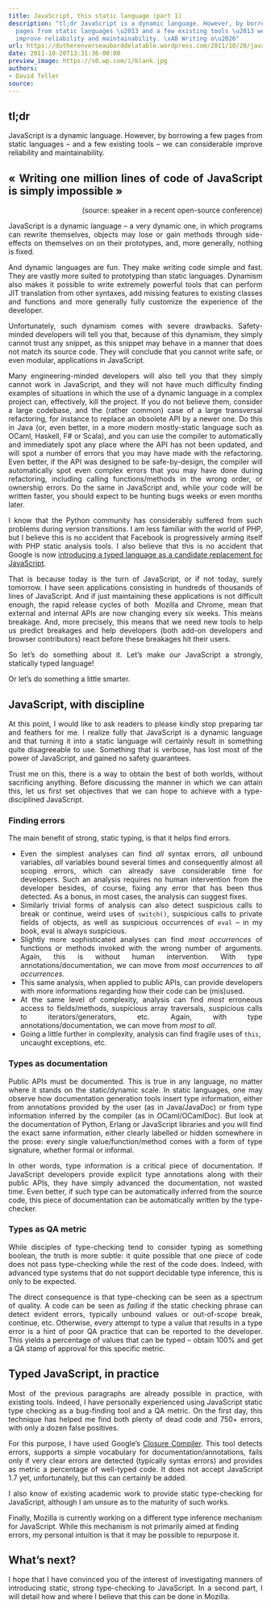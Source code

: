 ```yaml
---
title: JavaScript, this static language (part 1)
description: "tl;dr JavaScript is a dynamic language. However, by borrowing a few
  pages from static languages \u2013 and a few existing tools \u2013 we can considerable
  improve reliability and maintainability. \xAB Writing o\u2026"
url: https://dutherenverseauborddelatable.wordpress.com/2011/10/20/javascript-this-static-language-part-1/
date: 2011-10-20T13:31:36-00:00
preview_image: https://s0.wp.com/i/blank.jpg
authors:
- David Teller
source:
---
```


<h2 style="text-align:justify;">tl;dr</h2>
<p style="text-align:justify;">JavaScript is a dynamic language. However, by borrowing a few pages from static languages – and a few existing tools – we can considerable improve reliability and maintainability.</p>
<h2 style="text-align:justify;">« Writing one million lines of code of JavaScript is simply impossible »</h2>
<p style="text-align:right;">(source: speaker in a recent open-source conference)</p>
<p style="text-align:justify;">JavaScript is a dynamic language – a very dynamic one, in which programs can rewrite themselves, objects may lose or gain methods through side-effects on themselves on on their prototypes, and, more generally, nothing is fixed.</p>
<p style="text-align:justify;">And dynamic languages are fun. They make writing code simple and fast. They are vastly more suited to prototyping than static languages. Dynamism also makes it possible to write extremely powerful tools that can perform JIT translation from other syntaxes, add missing features to existing classes and functions and more generally fully customize the experience of the developer.</p>
<p style="text-align:justify;">Unfortunately, such dynamism comes with severe drawbacks. Safety-minded developers will tell you that, because of this dynamism, they simply cannot trust any snippet, as this snippet may behave in a manner that does not match its source code. They will conclude that you cannot write safe, or even modular, applications in JavaScript.</p>
<p style="text-align:justify;">Many engineering-minded developers will also tell you that they simply cannot work in JavaScript, and they will not have much difficulty finding examples of situations in which the use of a dynamic language in a complex project can, effectively, kill the project. If you do not believe them, consider a large codebase, and the (rather common) case of a large transversal refactoring, for instance to replace an obsolete API by a newer one. Do this in Java (or, even better, in a more modern mostly-static language such as OCaml, Haskell, F# or Scala), and you can use the compiler to automatically and immediately spot any place where the API has not been updated, and will spot a number of errors that you may have made with the refactoring. Even better, if the API was designed to be safe-by-design, the compiler will automatically spot even complex errors that you may have done during refactoring, including calling functions/methods in the wrong order, or ownership errors. Do the same in JavaScript and, while your code will be written faster, you should expect to be hunting bugs weeks or even months later.</p>
<p style="text-align:justify;">I know that the Python community has considerably suffered from such problems during version transitions. I am less familiar with the world of PHP, but I believe this is no accident that Facebook is progressively arming itself with PHP static analysis tools. I also believe that this is no accident that Google is now <a href="https://dutherenverseauborddelatable.wordpress.com/2011/10/13/first-look-at-google-dart/" title="First look at Google&nbsp;Dart" target="_blank">introducing a typed language as a candidate replacement for JavaScript</a>.</p>
<p style="text-align:justify;">That is because today is the turn of JavaScript, or if not today, surely tomorrow. I have seen applications consisting in hundreds of thousands of lines of JavaScript. And if just maintaining these applications is not difficult enough, the rapid release cycles of both&nbsp; Mozilla and Chrome, mean that external and internal APIs are now changing every six weeks. This means breakage. And, more precisely, this means that we need new tools to help us predict breakages and help developers (both add-on developers and browser contributors) react before these breakages hit their users.</p>
<p style="text-align:justify;">So let’s do something about it. Let’s make <em>our</em> JavaScript a strongly, statically typed language!</p>
<p style="text-align:justify;">Or let’s do something a little smarter.</p>
<h2 style="text-align:justify;">JavaScript, with discipline</h2>
<p style="text-align:justify;">At this point, I would like to ask readers to please kindly stop preparing tar and feathers for me. I realize fully that JavaScript is a dynamic language and that turning it into a static language will certainly result in something quite disagreeable to use. Something that is verbose, has lost most of the power of JavaScript, and gained no safety guarantees.</p>
<p style="text-align:justify;">Trust me on this, there is a way to obtain the best of both worlds, without sacrificing anything. Before discussing the manner in which we can attain this, let us first set objectives that we can hope to achieve with a type-disciplined JavaScript.</p>
<h3 style="text-align:justify;">Finding errors</h3>
<p style="text-align:justify;">The main benefit of strong, static typing, is that it helps find errors.</p>
<ul>
<li style="text-align:justify;">Even the simplest analyses can find <em>all</em> syntax errors, <em>all</em> unbound variables, <em>all</em> variables bound several times and consequently almost all scoping errors, which can already save considerable time for developers. Such an analysis requires no human intervention from the developer besides, of course, fixing any error that has been thus detected. As a bonus, in most cases, the analysis can suggest fixes.</li>
<li style="text-align:justify;">Similarly trivial forms of analysis can also detect suspicious calls to break or continue, weird uses of <code>switch()</code>, suspicious calls to private fields of objects, as well as suspicious occurrences of <code>eval</code> – in my book, eval is always suspicious.</li>
<li style="text-align:justify;">Slightly more sophisticated analyses can find <em>most occurrences</em> of functions or methods invoked with the wrong number of arguments. Again, this is without human intervention. With type annotations/documentation, we can move from <em>most occurrences</em> to <em>all occurrences</em>.</li>
<li style="text-align:justify;">This same analysis, when applied to public APIs, can provide developers with more informations regarding how their code can be (mis)used.</li>
<li style="text-align:justify;">At the same level of complexity, analysis can find <em>most</em> erroneous access to fields/methods, suspicious array traversals, suspicious calls to iterators/generators, etc. Again, with type annotations/documentation, we can move from <em>most</em> to <em>all</em>.</li>
<li>Going a little further in complexity, analysis can find fragile uses of <code>this</code>, uncaught exceptions, etc.</li>
</ul>
<h3></h3>
<h3>Types as documentation</h3>
<p style="text-align:justify;">Public APIs must be documented. This is true in any language, no matter where it stands on the static/dynamic scale. In static languages, one may observe how documentation generation tools insert type information, either from annotations provided by the user (as in Java/JavaDoc) or from type information inferred by the compiler (as in OCaml/OCamlDoc). But look at the documentation of Python, Erlang or JavaScript libraries and you will find the exact same information, either clearly labelled or hidden somewhere in the prose: every single value/function/method comes with a form of type signature, whether formal or informal.</p>
<p style="text-align:justify;">In other words, type information is a critical piece of documentation. If JavaScript developers provide explicit type annotations along with their public APIs, they have simply advanced the documentation, not wasted time. Even better, if such type can be automatically inferred from the source code, this piece of documentation can be automatically written by the type-checker.</p>
<h3 style="text-align:justify;">Types as QA metric</h3>
<p style="text-align:justify;">While disciples of type-checking tend to consider typing as something boolean, the truth is more subtle: it quite possible that one piece of code does not pass type-checking while the rest of the code does. Indeed, with advanced type systems that do not support decidable type inference, this is only to be expected.</p>
<p style="text-align:justify;">The direct consequence is that type-checking can be seen as a spectrum of quality. A code can be seen as <em>failing</em> if the static checking phrase can detect evident errors, typically unbound values or out-of-scope break, continue, etc. Otherwise, every attempt to type a value that results in a type error is a hint of poor QA practice that can be reported to the developer. This yields a percentage of values that can be typed – obtain 100% and get a QA stamp of approval for this specific metric.</p>
<h2 style="text-align:justify;"></h2>
<h2>Typed JavaScript, in practice</h2>
<p style="text-align:justify;">Most of the previous paragraphs are already possible in practice, with existing tools. Indeed, I have personally experienced using JavaScript static type checking as a bug-finding tool and a QA metric. On the first day, this technique has helped me find both plenty of dead code and 750+ errors, with only a dozen false positives.</p>
<p style="text-align:justify;">For this purpose, I have used Google’s <a href="http://www.slideshare.net/pascallouis/type-checking-javascript" target="_blank">Closure Compiler</a>. This tool detects errors, supports a simple vocabulary for documentation/annotations, fails only if very clear errors are detected (typically syntax errors) and provides as metric a percentage of well-typed code. It does not accept JavaScript 1.7 yet, unfortunately, but this can certainly be added.</p>
<p style="text-align:justify;">I also know of existing academic work to provide static type-checking for JavaScript, although I am unsure as to the maturity of such works.</p>
<p>Finally, Mozilla is currently working on a different type inference mechanism for JavaScript. While this mechanism is not primarily aimed at finding errors, my personal intuition is that it may be possible to repurpose it.</p>
<h2></h2>
<h2>What’s next?</h2>
<p style="text-align:justify;">I hope that I have convinced you of the interest of investigating manners of introducing static, strong type-checking to JavaScript. In a second part, I will detail how and where I believe that this can be done in Mozilla.</p>

